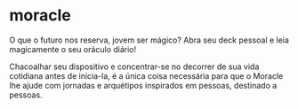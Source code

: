 # moracle

O que o futuro nos reserva, jovem ser mágico? 
Abra seu deck pessoal e leia magicamente o seu oráculo diário!


Chacoalhar seu dispositivo e concentrar-se no decorrer de sua vida cotidiana antes de inicia-la, é a única coisa necessária para que o Moracle lhe ajude com jornadas e arquétipos inspirados em pessoas, destinado a pessoas.
